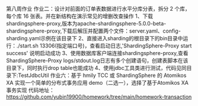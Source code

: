 第八周作业
作业二：设计对前面的订单表数据进行水平分库分表，拆分 2 个库，每个库 16 张表。并在新结构在演示常见的增删改查操作
1、下载shardingsphere-proxy,版本为apache-shardingsphere-5.0.0-beta-shardingsphere-proxy,下载后解压并配置两个文件：server.yaml、config-sharding.yaml示例在该目录下
2、直接进入sharding的根目录下的bin目录中运行：./start.sh 13306(指定端口号)，查看启动日志,'ShardingSphere-Proxy start success' 说明启动成功
3、使用数据库客户端连接shardingsphere-proxy,查看ShardingSphere-Proxy logs/stdout.log日志有多个创建语句，创建表脚本在该目录下，同时执行drop table也能成功
4、使用jdbc工具类进行测试，代码见同目录下:TestJdbcUtil
作业六：基于 hmily TCC 或 ShardingSphere 的 Atomikos XA 实现一个简单的分布式事务应用 demo（二选一），选择了基于Atomikos XA事务实现
代码地址：https://github.com/yubin19900/homework/tree/main/homework-transaction


